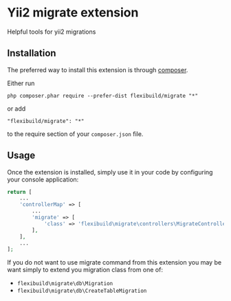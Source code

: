 Yii2 migrate extension
======================
Helpful tools for yii2 migrations

Installation
------------

The preferred way to install this extension is through [composer](http://getcomposer.org/download/).

Either run

```
php composer.phar require --prefer-dist flexibuild/migrate "*"
```

or add

```
"flexibuild/migrate": "*"
```

to the require section of your `composer.json` file.


Usage
-----

Once the extension is installed, simply use it in your code by configuring your console application:

```php
return [
    ...
    'controllerMap' => [
        ...
        'migrate' => [
            'class' => 'flexibuild\migrate\controllers\MigrateController',
        ],
    ],
    ...
];
```

If you do not want to use migrate command from this extension
you may be want simply to extend you migration class from one of:
- `flexibuild\migrate\db\Migration`
- `flexibuild\migrate\db\CreateTableMigration`
